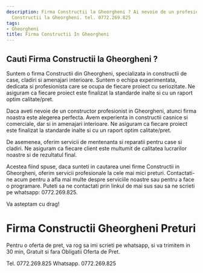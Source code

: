 ```yaml
---
description: Firma Constructii la Gheorgheni ? Ai nevoie de un profesionist in Firma
  Constructii la Gheorgheni. tel. 0772.269.825
tags:
- Gheorgheni
title: Firma Constructii In Gheorgheni
---
```



## Cauti Firma Constructii la Gheorgheni ?

Suntem o firma Constructii din Gheorgheni, specializata in constructii de case, cladiri si amenajari interioare. Suntem o echipa experimentata, dedicata si profesionista care se ocupa de fiecare proiect cu seriozitate. Ne asiguram ca fiecare proiect este finalizat la standarde inalte si cu un raport optim calitate/pret. 

Daca aveti nevoie de un constructor profesionist in Gheorgheni, atunci firma noastra este alegerea perfecta. Avem experienta in constructii casnice si comerciale, dar si in amenajari interioare. Ne asiguram ca fiecare proiect este finalizat la standarde inalte si cu un raport optim calitate/pret. 

De asemenea, oferim servicii de mentenanta si reparatii pentru case si cladiri. Ne asiguram ca fiecare client este multumit de calitatea lucrarilor noastre si de rezultatul final.

Acestea fiind spuse, daca sunteti in cautarea unei firme Constructii in Gheorgheni, oferim servicii profesionale la cele mai mici preturi. Contactati-ne acum pentru a afla mai multe despre serviciile noastre sau pentru a face o programare. Puteti sa ne contactati prin linkul de mai sus sau sa ne scrieti pe whatsapp: 0772.269.825.

Va asteptam cu drag!

# Firma Constructii Gheorgheni Preturi
Pentru o oferta de pret, va rog sa imi scrieti pe whatsapp, si va trimitem in 30 min, Gratuit si fara Obligatii Oferta de Pret.

Tel. 0772.269.825
Whatsapp. 0772.269.825